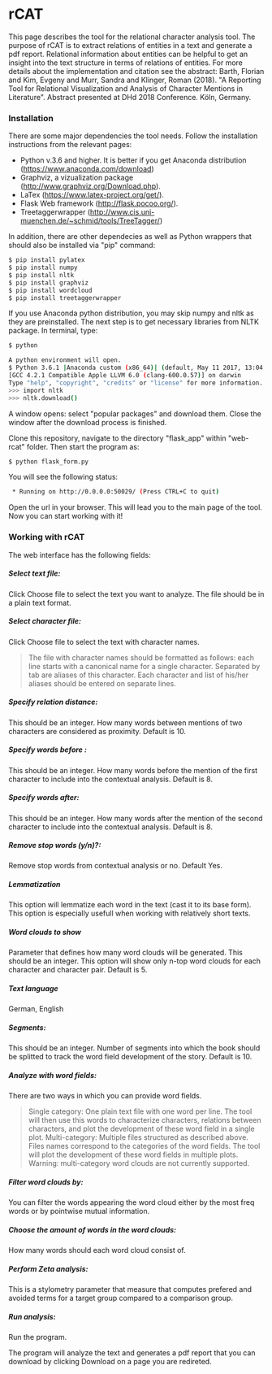 # rCAT
This page describes the tool for the relational character analysis tool. The purpose of rCAT is to extract relations of entities in a text and generate a pdf report. Relational information about entities can be helpful to get an insight into the text structure in terms of relations of entities. For more details about the implementation and citation see the abstract: Barth, Florian and Kim, Evgeny and Murr, Sandra and Klinger, Roman (2018). "A Reporting Tool for Relational Visualization and Analysis of Character Mentions in Literature". Abstract presented at DHd 2018 Conference. Köln, Germany.

### Installation
There are some major dependencies the tool needs. Follow the installation instructions from the relevant pages: 
 - Python v.3.6 and higher. It is better if you get Anaconda distribution (https://www.anaconda.com/download) 
 - Graphviz, a vizualization package (http://www.graphviz.org/Download.php). 
 - LaTex (https://www.latex-project.org/get/). 
 - Flask Web framework (http://flask.pocoo.org/).
 - Treetaggerwrapper (http://www.cis.uni-muenchen.de/~schmid/tools/TreeTagger/) 

In addition, there are other dependecies as well as Python wrappers that should also be installed via "pip" command:
```sh
$ pip install pylatex
$ pip install numpy
$ pip install nltk
$ pip install graphviz
$ pip install wordcloud 
$ pip install treetaggerwrapper
```
If you use Anaconda python distribution, you may skip numpy and nltk as they are preinstalled. 
The next step is to get necessary libraries from NLTK package. In terminal, type:

```sh
$ python
```
```sh
A python environment will open. 
$ Python 3.6.1 |Anaconda custom (x86_64)| (default, May 11 2017, 13:04:09) 
[GCC 4.2.1 Compatible Apple LLVM 6.0 (clang-600.0.57)] on darwin
Type "help", "copyright", "credits" or "license" for more information.
>>> import nltk
>>> nltk.download()
```
A window opens: select "popular packages" and download them. Close the window after the download process is finished.

Clone this repository, navigate to the directory "flask_app" within "web-rcat" folder. Then start the program as: 
```sh
$ python flask_form.py
```
You will see the following status:

```sh
 * Running on http://0.0.0.0:50029/ (Press CTRL+C to quit)
 ```
 Open the url in your browser. This will lead you to the main page of the tool. Now you can start working with it!
 
 ### Working with rCAT
 
 The web interface has the following fields: 

 ##### Select text file: 
 Click Choose file to select the text you want to analyze. The file should be in a plain text format.

 ##### Select character file: 
 Click Choose file to select the text with character names.   

> The file with character names should be formatted as follows: 
> each line starts with a canonical name for a single character. 
> Separated by tab are aliases of this character. 
> Each character and list of his/her aliases should be entered on separate lines.

##### Specify relation distance: 
This should be an integer. How many words between mentions of two characters are considered as proximity. Default is 10.

##### Specify words before : 
This should be an integer. How many words before the mention of the first character to include into the contextual analysis. Default is 8.

##### Specify words after: 
This should be an integer. How many words after the mention of the second character to include into the contextual analysis. Default is 8.

##### Remove stop words (y/n)?: 
Remove stop words from contextual analysis or no. Default Yes. 

##### Lemmatization 
This option will lemmatize each word in the text (cast it to its base form). This option is especially usefull when working with relatively short texts. 

##### Word clouds to show 
Parameter that defines how many word clouds will be generated. This should be an integer. This option will show only n-top word clouds for each character and character pair. Default is 5. 

##### Text language
German, English

##### Segments: 
This should be an integer. Number of segments into which the book should be splitted to track the word field development of the story. Default is 10. 

#####  Analyze with word fields: 
There are two ways in which you can provide word fields.
>Single category: One plain text file with one word per line. The tool will then use this words to characterize characters, relations between characters, and plot the development of these word field in a single plot. 
Multi-category: Multiple files structured as described above. Files names correspond to the categories of the word fields. The tool will plot the development of these word fields in multiple plots. Warning: multi-category word clouds are not currently supported. 

##### Filter word clouds by:
You can filter the words appearing the word cloud either by the most freq words or by pointwise mutual information. 

##### Choose the amount of words in the word clouds: 
How many words should each word cloud consist of.

##### Perform Zeta analysis:
This is a stylometry parameter that measure that computes prefered and avoided terms for a target group compared to a comparison group. 


##### Run analysis: 
Run the program. 

The program will analyze the text and generates a pdf report that you can download by clicking Download on a page you are redireted.
